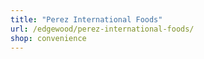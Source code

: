 ```yaml
---
title: "Perez International Foods"
url: /edgewood/perez-international-foods/
shop: convenience
---
```

